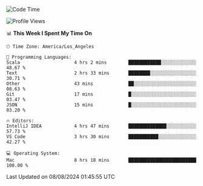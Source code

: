 <!--START_SECTION:waka-->
![Code Time](http://img.shields.io/badge/Code%20Time-1%2C159%20hrs%2055%20mins-blue)

![Profile Views](http://img.shields.io/badge/Profile%20Views-1-blue)

📊 **This Week I Spent My Time On** 

```text
🕑︎ Time Zone: America/Los_Angeles

💬 Programming Languages: 
Scala                    4 hrs 2 mins        ████████████░░░░░░░░░░░░░   48.67 % 
Text                     2 hrs 33 mins       ████████░░░░░░░░░░░░░░░░░   30.71 % 
Other                    43 mins             ██░░░░░░░░░░░░░░░░░░░░░░░   08.63 % 
Git                      17 mins             █░░░░░░░░░░░░░░░░░░░░░░░░   03.47 % 
JSON                     15 mins             █░░░░░░░░░░░░░░░░░░░░░░░░   03.20 % 

🔥 Editors: 
IntelliJ IDEA            4 hrs 47 mins       ██████████████░░░░░░░░░░░   57.73 % 
VS Code                  3 hrs 30 mins       ███████████░░░░░░░░░░░░░░   42.27 % 

💻 Operating System: 
Mac                      8 hrs 18 mins       █████████████████████████   100.00 % 
```


 Last Updated on 08/08/2024 01:45:55 UTC
<!--END_SECTION:waka-->
